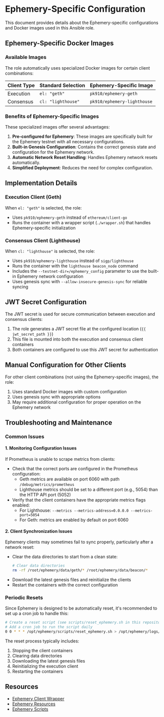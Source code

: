 # Ephemery-Specific Configuration

This document provides details about the Ephemery-specific configurations and Docker images used in this Ansible role.

## Ephemery-Specific Docker Images

### Available Images

The role automatically uses specialized Docker images for certain client combinations:

| Client Type | Standard Selection | Ephemery-Specific Image |
|-------------|-------------------|-------------------------|
| Execution   | `el: "geth"`      | `pk910/ephemery-geth`   |
| Consensus   | `cl: "lighthouse"`| `pk910/ephemery-lighthouse` |

### Benefits of Ephemery-Specific Images

These specialized images offer several advantages:

1. **Pre-configured for Ephemery**: These images are specifically built for the Ephemery testnet with all necessary configurations.
2. **Built-in Genesis Configuration**: Contains the correct genesis state and configuration for the Ephemery network.
3. **Automatic Network Reset Handling**: Handles Ephemery network resets automatically.
4. **Simplified Deployment**: Reduces the need for complex configuration.

## Implementation Details

### Execution Client (Geth)

When `el: "geth"` is selected, the role:
- Uses `pk910/ephemery-geth` instead of `ethereum/client-go`
- Runs the container with a wrapper script (`./wrapper.sh`) that handles Ephemery-specific initialization

### Consensus Client (Lighthouse)

When `cl: "lighthouse"` is selected, the role:
- Uses `pk910/ephemery-lighthouse` instead of `sigp/lighthouse`
- Runs the container with the `lighthouse beacon_node` command
- Includes the `--testnet-dir=/ephemery_config` parameter to use the built-in Ephemery network configuration
- Uses genesis sync with `--allow-insecure-genesis-sync` for reliable syncing

## JWT Secret Configuration

The JWT secret is used for secure communication between execution and consensus clients:

1. The role generates a JWT secret file at the configured location (`{{ jwt_secret_path }}`)
2. This file is mounted into both the execution and consensus client containers
3. Both containers are configured to use this JWT secret for authentication

## Manual Configuration for Other Clients

For other client combinations (not using the Ephemery-specific images), the role:
1. Uses standard Docker images with custom configuration
2. Uses genesis sync with appropriate options
3. May require additional configuration for proper operation on the Ephemery network

## Troubleshooting and Maintenance

### Common Issues

#### 1. Monitoring Configuration Issues

If Prometheus is unable to scrape metrics from clients:

- Check that the correct ports are configured in the Prometheus configuration:
  - Geth metrics are available on port 6060 with path `/debug/metrics/prometheus`
  - Lighthouse metrics should be set to a different port (e.g., 5054) than the HTTP API port (5052)
- Verify that the client containers have the appropriate metrics flags enabled:
  - For Lighthouse: `--metrics --metrics-address=0.0.0.0 --metrics-port=5054`
  - For Geth: metrics are enabled by default on port 6060

#### 2. Client Synchronization Issues

Ephemery clients may sometimes fail to sync properly, particularly after a network reset:

- Clear the data directories to start from a clean state:
  ```bash
  # Clear data directories
  rm -rf /root/ephemery/data/geth/* /root/ephemery/data/beacon/*
  ```
- Download the latest genesis files and reinitialize the clients
- Restart the containers with the correct configuration

### Periodic Resets

Since Ephemery is designed to be automatically reset, it's recommended to set up a cron job to handle this:

```bash
# Create a reset script (see scripts/reset_ephemery.sh in this repository)
# Add a cron job to run the script daily
0 0 * * * /opt/ephemery/scripts/reset_ephemery.sh > /opt/ephemery/logs/reset.log 2>&1
```

The reset process typically includes:
1. Stopping the client containers
2. Clearing data directories
3. Downloading the latest genesis files
4. Reinitializing the execution client
5. Restarting the containers

## Resources

- [Ephemery Client Wrapper](https://github.com/pk910/ephemery-client-wrapper)
- [Ephemery Resources](https://github.com/ephemery-testnet/ephemery-resources)
- [Ephemery Scripts](https://github.com/ephemery-testnet/ephemery-scripts)
